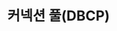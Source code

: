 # 커넥션 풀(DBCP)
<Resource name="jdbc/myoracle" auth="Container"
  type="javax.sql.DataSource" driverClassName="oracle.jdbc.OracleDriver"
  url="jdbc:oracle:thin:@127.0.0.1:1521:xe"
  username="ezen" password="1234" maxTotal="20" maxIdle="10"
  maxWaitMillis="-1"/>